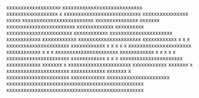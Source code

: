 xxxxxxxxxxxxxxxxxxx xxxxxxxxxxxxxxxxxxxxxxxxxxxx
xxxxxxxxxxxxxxxxxx x xxxxxxxxxxxxxxxxxxxxxxxxxxx
xxxxxxxxxxxxxxxx xxxxx xxxxxxxxxxxxxxxxxxxxxxxxx
xxxxxxxxxxxxxxx xxxxxxx xxxxxxxxxxxxxxxxxxxxxxxx
xxxxxxxxxxxxx xxxxxxxxxx xxxxxxxxxxxxxxxxxxxxxxx
xxxxxxxxxxxx              xxxxxxxxxxxxxxxxxxxxxx
xxxxxxxxxxxx xxxxxxxxxxxx xxxxxxxxxxxxxxxxxxxxxx
xxxxxxxxxxxx x     x    x xxxxxxxxxxxxxxxxxxxxxx
xxxxxxxxxxxx x x x x    x xxxxxxxxxxxxxxxxxxxxxx
xxxxxxxxxxxx x     x    x xxxxxxxxxxxxxxxxxxxxxx
xxxxxxxxxxxx x x x x    x xxxxxxxxxxxxxxxxxxxxxx
xxxxxxxxxxxx x     x    x xxxxxxxxxxxxxxxxxxxxxx
xxxxxxxxxxxx xxxxxxx    x xxxxxxxxxxxxxxxxxxxxxx
xxxxxxxxxxxx xxxxxxx    x xxxxxxxxxxxxxxxxxxxxxx
xxxxxxxxxxxx xxxxxxx    x xxxxxxxxxxxxxxxxxxxxxx
xxxxxxxxxxxx              xxxxxxxxxxxxxxxxxxxxxx
xxxxxxxxxxxxxxxxxxxxxxxxxxxxxxxxxxxxxxxxxxxxxxxx
xxxxxxxxxxxxxxxxxxxxxxxxxxxxxxxxxxxxxxxxxxxxxxxx
